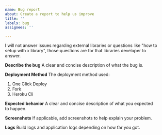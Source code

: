 ```yaml
---
name: Bug report
about: Create a report to help us improve
title: ''
labels: bug
assignees: ''

---
```


I will not answer issues regarding external libraries or questions like "how to setup with x library", those questions are for that libraries developer to answer.

**Describe the bug**
A clear and concise description of what the bug is.

**Deployment Method**
The deployment method used:
1. One Click Deploy
2. Fork
3. Heroku Cli

**Expected behavior**
A clear and concise description of what you expected to happen.

**Screenshots**
If applicable, add screenshots to help explain your problem.

**Logs**
Build logs and application logs depending on how far you got.

